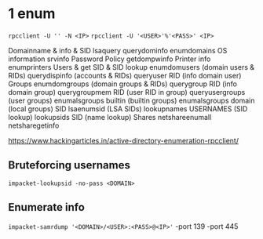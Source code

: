# 1 enum
`rpcclient -U '' -N <IP>`
`rpcclient -U '<USER>'%'<PASS>' <IP>`

Domainname & info & SID
        	lsaquery
        	querydominfo
		enumdomains
	OS information
		srvinfo
	Password Policy
        	getdompwinfo
	Printer info
      		enumprinters
	Users & get SID & SID lookup
	       	enumdomusers			(domain users & RIDs)
	       	querydispinfo			    (accounts & RIDs)
	       	queryuser RID			   (info domain user)
	Groups
	       	enumdomgroups		       (domain groups & RIDs)
	       	querygroup RID			  (info domain group)
	       	querygroupmem RID	     (user RID in group)
		queryusergroups 		(user groups)
		enumalsgroups builtin	      (builtin groups)
      		enumalsgroups domain	   (local groups)
	SID
      		lsaenumsid			     (LSA SIDs)
	       	lookupnames USERNAMES   (SID lookup)
	       	lookupsids SID			    (name lookup)
	Shares
	       	netshareenumall
	       	netsharegetinfo

https://www.hackingarticles.in/active-directory-enumeration-rpcclient/

## Bruteforcing usernames
`impacket-lookupsid -no-pass <DOMAIN>`

## Enumerate info
`impacket-samrdump '<DOMAIN>/<USER>:<PASS>@<IP>'`
	-port 139
	-port 445